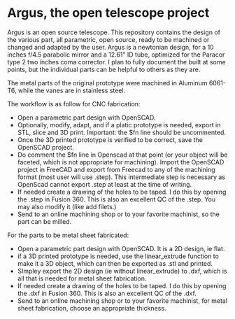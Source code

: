 # Argus, the open telescope project

Argus is an open source telescope. This repository contains the design of the various part, all parametric, open source, ready to be machined or changed and adapted by the user.
Argus is a newtonian design, for a 10 inches f/4.5 parabolic mirror and a 12.61" ID tube, optimized for the Paracor type 2 two inches coma corrector. I plan to fully document the built at some points, but the individual parts can be helpful to others as they are.

The metal parts of the original prototype were machined in Aluminum 6061-T6, while the vanes are in stainless steel.

The workflow is as follow for CNC fabrication:
- Open a parametric part design with OpenSCAD.
- Optionally, modify, adapt, and if a platic prototype is needed, export in STL, slice and 3D print. Important: the $fn line should be uncommented.
- Once the 3D printed prototype is verified to be correct, save the OpenSCAD project.
- Do comment the $fn line in Openscad at that point (or your object will be faceted, which is not appropriate for machining). Import the OpenSCAD project in FreeCAD and export from Freecad to any of the machining format (most user will use .step). This intermediate step is necessary as OpenScad cannot export .step at least at the time of writing.
- If needed create a drawing of the holes to be taped. I do this by opening the .step in Fusion 360. This is also an excellent QC of the .step. You may also modify it (like add filets.)
- Send to an online machining shop or to your favorite machinist, so the part can be milled.

For the parts to be metal sheet fabricated:
- Open a parametric part design with OpenSCAD. It is a 2D design, ie flat.
- if a 3D printed prototype is needed, use the linear_extrude function to make it a 3D object, which can then be exported as .stl and printed.
- SImpley export the 2D design (ie without linear_extrude) to .dxf, which is all that is needed for metal sheet fabrication.
- If needed create a drawing of the holes to be taped. I do this by opening the .dxf in Fusion 360. This is also an excellent QC of the .dxf.
- Send to an online machining shop or to your favorite machinist, for metal sheet fabrication, choose an appropriate thickness.
